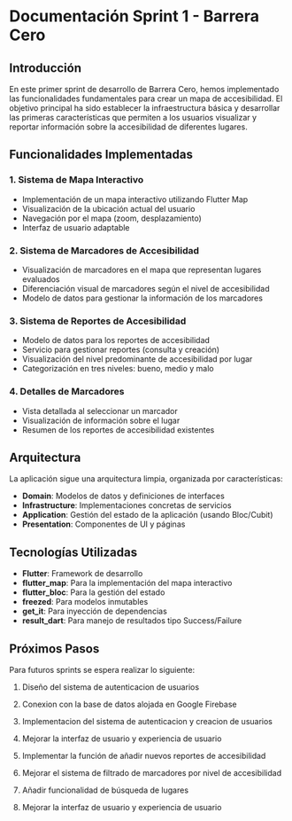 # Documentación Sprint 1 - Barrera Cero

## Introducción

En este primer sprint de desarrollo de Barrera Cero, hemos implementado las funcionalidades fundamentales para crear un mapa de accesibilidad. El objetivo principal ha sido establecer la infraestructura básica y desarrollar las primeras características que permiten a los usuarios visualizar y reportar información sobre la accesibilidad de diferentes lugares.

## Funcionalidades Implementadas

### 1. Sistema de Mapa Interactivo
- Implementación de un mapa interactivo utilizando Flutter Map
- Visualización de la ubicación actual del usuario
- Navegación por el mapa (zoom, desplazamiento)
- Interfaz de usuario adaptable

### 2. Sistema de Marcadores de Accesibilidad
- Visualización de marcadores en el mapa que representan lugares evaluados
- Diferenciación visual de marcadores según el nivel de accesibilidad
- Modelo de datos para gestionar la información de los marcadores

### 3. Sistema de Reportes de Accesibilidad
- Modelo de datos para los reportes de accesibilidad
- Servicio para gestionar reportes (consulta y creación)
- Visualización del nivel predominante de accesibilidad por lugar
- Categorización en tres niveles: bueno, medio y malo

### 4. Detalles de Marcadores
- Vista detallada al seleccionar un marcador
- Visualización de información sobre el lugar
- Resumen de los reportes de accesibilidad existentes

## Arquitectura

La aplicación sigue una arquitectura limpia, organizada por características:

- **Domain**: Modelos de datos y definiciones de interfaces
- **Infrastructure**: Implementaciones concretas de servicios
- **Application**: Gestión del estado de la aplicación (usando Bloc/Cubit)
- **Presentation**: Componentes de UI y páginas

## Tecnologías Utilizadas

- **Flutter**: Framework de desarrollo
- **flutter_map**: Para la implementación del mapa interactivo
- **flutter_bloc**: Para la gestión del estado
- **freezed**: Para modelos inmutables
- **get_it**: Para inyección de dependencias
- **result_dart**: Para manejo de resultados tipo Success/Failure

## Próximos Pasos

Para futuros sprints se espera realizar lo siguiente:

1. Diseño del sistema de autenticacion de usuarios
2. Conexion con la base de datos alojada en Google Firebase
3. Implementacion del sistema de autenticacion y creacion de usuarios
4. Mejorar la interfaz de usuario y experiencia de usuario 

1. Implementar la función de añadir nuevos reportes de accesibilidad
2. Mejorar el sistema de filtrado de marcadores por nivel de accesibilidad
3. Añadir funcionalidad de búsqueda de lugares
4. Mejorar la interfaz de usuario y experiencia de usuario 